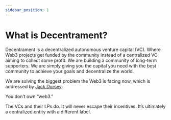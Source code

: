```yaml
---
sidebar_position: 1
---
```


# What is Decentrament?

Decentrament is a decentralized autonomous venture capital (VC). Where Web3 projects get funded by the community instead of a centralized VC aiming to collect some profit. We are building a community of long-term supporters. We are simply giving you the capital you need with the best community to achieve your goals and decentralize the world.

We are solving the biggest problem the Web3 is facing now, which is addressed by [Jack Dorsey](https://twitter.com/jack/status/1473139010197508098?s=20):

You don’t own “web3.”

The VCs and their LPs do. It will never escape their incentives. It’s ultimately a centralized entity with a different label.